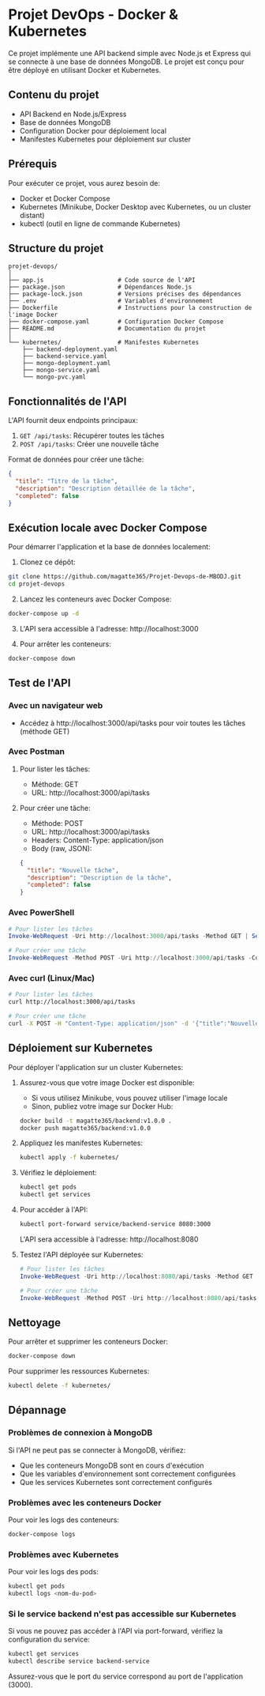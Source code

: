 # Projet DevOps - Docker & Kubernetes

Ce projet implémente une API backend simple avec Node.js et Express qui se connecte à une base de données MongoDB. Le projet est conçu pour être déployé en utilisant Docker et Kubernetes.

## Contenu du projet

- API Backend en Node.js/Express
- Base de données MongoDB
- Configuration Docker pour déploiement local
- Manifestes Kubernetes pour déploiement sur cluster

## Prérequis

Pour exécuter ce projet, vous aurez besoin de:

- Docker et Docker Compose
- Kubernetes (Minikube, Docker Desktop avec Kubernetes, ou un cluster distant)
- kubectl (outil en ligne de commande Kubernetes)

## Structure du projet

```
projet-devops/
│
├── app.js                     # Code source de l'API
├── package.json               # Dépendances Node.js
├── package-lock.json          # Versions précises des dépendances
├── .env                       # Variables d'environnement
├── Dockerfile                 # Instructions pour la construction de l'image Docker
├── docker-compose.yaml        # Configuration Docker Compose
├── README.md                  # Documentation du projet
│
└── kubernetes/                # Manifestes Kubernetes
    ├── backend-deployment.yaml
    ├── backend-service.yaml
    ├── mongo-deployment.yaml
    ├── mongo-service.yaml
    └── mongo-pvc.yaml
```

## Fonctionnalités de l'API

L'API fournit deux endpoints principaux:

1. `GET /api/tasks`: Récupérer toutes les tâches
2. `POST /api/tasks`: Créer une nouvelle tâche

Format de données pour créer une tâche:
```json
{
  "title": "Titre de la tâche",
  "description": "Description détaillée de la tâche",
  "completed": false
}
```

## Exécution locale avec Docker Compose

Pour démarrer l'application et la base de données localement:

1. Clonez ce dépôt:
```bash
git clone https://github.com/magatte365/Projet-Devops-de-MBODJ.git
cd projet-devops
```

2. Lancez les conteneurs avec Docker Compose:
```bash
docker-compose up -d
```

3. L'API sera accessible à l'adresse: http://localhost:3000

4. Pour arrêter les conteneurs:
```bash
docker-compose down
```

## Test de l'API

### Avec un navigateur web
- Accédez à http://localhost:3000/api/tasks pour voir toutes les tâches (méthode GET)

### Avec Postman
1. Pour lister les tâches:
   - Méthode: GET
   - URL: http://localhost:3000/api/tasks

2. Pour créer une tâche:
   - Méthode: POST
   - URL: http://localhost:3000/api/tasks
   - Headers: Content-Type: application/json
   - Body (raw, JSON):
   ```json
   {
     "title": "Nouvelle tâche",
     "description": "Description de la tâche",
     "completed": false
   }
   ```

### Avec PowerShell
```powershell
# Pour lister les tâches
Invoke-WebRequest -Uri http://localhost:3000/api/tasks -Method GET | Select-Object -ExpandProperty Content | ConvertFrom-Json

# Pour créer une tâche
Invoke-WebRequest -Method POST -Uri http://localhost:3000/api/tasks -ContentType "application/json" -Body '{"title":"Nouvelle tâche","description":"Description de la tâche","completed":false}'
```

### Avec curl (Linux/Mac)
```bash
# Pour lister les tâches
curl http://localhost:3000/api/tasks

# Pour créer une tâche
curl -X POST -H "Content-Type: application/json" -d '{"title":"Nouvelle tâche","description":"Description de la tâche","completed":false}' http://localhost:3000/api/tasks
```

## Déploiement sur Kubernetes

Pour déployer l'application sur un cluster Kubernetes:

1. Assurez-vous que votre image Docker est disponible:
   - Si vous utilisez Minikube, vous pouvez utiliser l'image locale
   - Sinon, publiez votre image sur Docker Hub:
   ```bash
   docker build -t magatte365/backend:v1.0.0 .
   docker push magatte365/backend:v1.0.0
   ```

2. Appliquez les manifestes Kubernetes:
   ```bash
   kubectl apply -f kubernetes/
   ```

3. Vérifiez le déploiement:
   ```bash
   kubectl get pods
   kubectl get services
   ```

4. Pour accéder à l'API:
   ```bash
   kubectl port-forward service/backend-service 8080:3000
   ```
   L'API sera accessible à l'adresse: http://localhost:8080

5. Testez l'API déployée sur Kubernetes:
   ```powershell
   # Pour lister les tâches
   Invoke-WebRequest -Uri http://localhost:8080/api/tasks -Method GET | Select-Object -ExpandProperty Content | ConvertFrom-Json

   # Pour créer une tâche
   Invoke-WebRequest -Method POST -Uri http://localhost:8080/api/tasks -ContentType "application/json" -Body '{"title":"Kubernetes Task","description":"This is a task created on Kubernetes","completed":false}'
   ```

## Nettoyage

Pour arrêter et supprimer les conteneurs Docker:
```bash
docker-compose down
```

Pour supprimer les ressources Kubernetes:
```bash
kubectl delete -f kubernetes/
```

## Dépannage

### Problèmes de connexion à MongoDB
Si l'API ne peut pas se connecter à MongoDB, vérifiez:
- Que les conteneurs MongoDB sont en cours d'exécution
- Que les variables d'environnement sont correctement configurées
- Que les services Kubernetes sont correctement configurés

### Problèmes avec les conteneurs Docker
Pour voir les logs des conteneurs:
```bash
docker-compose logs
```

### Problèmes avec Kubernetes
Pour voir les logs des pods:
```bash
kubectl get pods
kubectl logs <nom-du-pod>
```

### Si le service backend n'est pas accessible sur Kubernetes
Si vous ne pouvez pas accéder à l'API via port-forward, vérifiez la configuration du service:
```bash
kubectl get services
kubectl describe service backend-service
```

Assurez-vous que le port du service correspond au port de l'application (3000).